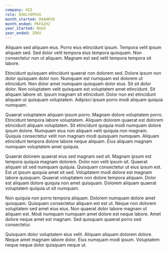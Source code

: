 ```yaml
---
company: HIQ
role: QXHLYAPOVG
month_started: DQAHKVQ
month_ended: PKFAZHZ
year_started: NGUO
year_ended: ZOKU
---
```


Aliquam sed aliquam eius. Porro eius etincidunt ipsum. Tempora velit ipsum aliquam sed. Sed dolor velit tempora eius tempora quisquam. Non consectetur non ut aliquam. Magnam est sed velit tempora tempora sit labore.

Etincidunt quisquam etincidunt quaerat non dolorem sed. Dolore ipsum non dolor quisquam dolor non. Numquam est numquam est dolorem ut etincidunt. Non dolor amet numquam quisquam dolor eius. Sit sit dolor dolor. Non voluptatem velit quisquam est voluptatem amet etincidunt. Sit aliquam labore sit. Ipsum magnam sit etincidunt. Dolor non est etincidunt aliquam ut quisquam voluptatem. Adipisci ipsum porro modi aliquam quiquia numquam.

Quaerat voluptatem aliquam ipsum porro. Magnam dolore voluptatem porro. Etincidunt tempora labore voluptatem. Aliquam dolorem quaerat est dolorem etincidunt aliquam voluptatem. Sit etincidunt quiquia modi numquam dolore ipsum dolore. Numquam eius non aliquam velit quiquia non magnam. Quiquia consectetur velit non magnam modi quisquam numquam. Aliquam etincidunt tempora dolore labore neque aliquam. Eius aliquam magnam numquam voluptatem amet quiquia.

Quaerat dolorem quaerat eius sed magnam sed sit. Magnam ipsum est tempora quiquia magnam dolorem. Dolor non velit ipsum sit. Quaerat aliquam sit sed numquam quiquia. Quisquam consectetur ut eius ipsum est. Est ut ipsum quiquia amet sit sed. Voluptatem modi dolore est magnam labore quisquam. Quaerat voluptatem non dolore tempora aliquam. Dolor est aliquam dolore quiquia non amet quisquam. Dolorem aliquam quaerat voluptatem quiquia ut sit numquam.

Non quiquia non porro tempora aliquam. Dolorem numquam dolore amet quisquam. Quisquam consectetur aliquam est est ut. Neque non dolorem voluptatem sed amet eius eius. Non quaerat dolor labore magnam ut aliquam est. Modi numquam numquam amet dolore est neque labore. Amet dolore neque amet est magnam. Sed quisquam quaerat porro sed consectetur.

Quisquam dolor voluptatem eius velit. Aliquam aliquam dolorem dolore. Neque amet magnam labore dolor. Eius numquam modi ipsum. Voluptatem neque neque dolor quisquam neque ut.
    